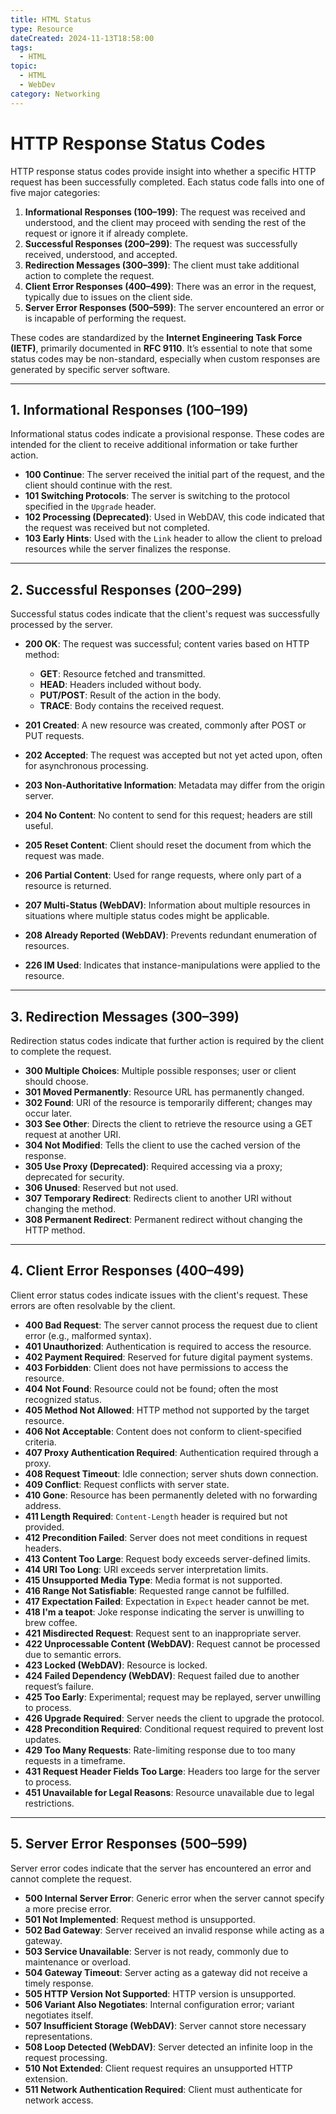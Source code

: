 ```yaml
---
title: HTML Status
type: Resource
dateCreated: 2024-11-13T18:58:00
tags:
  - HTML
topic:
  - HTML
  - WebDev
category: Networking
---
```


# HTTP Response Status Codes

HTTP response status codes provide insight into whether a specific HTTP request has been successfully completed. Each status code falls into one of five major categories:

1. **Informational Responses (100–199)**: The request was received and understood, and the client may proceed with sending the rest of the request or ignore it if already complete.
2. **Successful Responses (200–299)**: The request was successfully received, understood, and accepted.
3. **Redirection Messages (300–399)**: The client must take additional action to complete the request.
4. **Client Error Responses (400–499)**: There was an error in the request, typically due to issues on the client side.
5. **Server Error Responses (500–599)**: The server encountered an error or is incapable of performing the request.

These codes are standardized by the **Internet Engineering Task Force (IETF)**, primarily documented in **RFC 9110**. It’s essential to note that some status codes may be non-standard, especially when custom responses are generated by specific server software.

---

## 1. Informational Responses (100–199)

Informational status codes indicate a provisional response. These codes are intended for the client to receive additional information or take further action.

- **100 Continue**: The server received the initial part of the request, and the client should continue with the rest.
- **101 Switching Protocols**: The server is switching to the protocol specified in the `Upgrade` header.
- **102 Processing (Deprecated)**: Used in WebDAV, this code indicated that the request was received but not completed.
- **103 Early Hints**: Used with the `Link` header to allow the client to preload resources while the server finalizes the response.

---

## 2. Successful Responses (200–299)

Successful status codes indicate that the client's request was successfully processed by the server.

- **200 OK**: The request was successful; content varies based on HTTP method:
  - **GET**: Resource fetched and transmitted.
  - **HEAD**: Headers included without body.
  - **PUT/POST**: Result of the action in the body.
  - **TRACE**: Body contains the received request.

- **201 Created**: A new resource was created, commonly after POST or PUT requests.
- **202 Accepted**: The request was accepted but not yet acted upon, often for asynchronous processing.
- **203 Non-Authoritative Information**: Metadata may differ from the origin server.
- **204 No Content**: No content to send for this request; headers are still useful.
- **205 Reset Content**: Client should reset the document from which the request was made.
- **206 Partial Content**: Used for range requests, where only part of a resource is returned.
- **207 Multi-Status (WebDAV)**: Information about multiple resources in situations where multiple status codes might be applicable.
- **208 Already Reported (WebDAV)**: Prevents redundant enumeration of resources.
- **226 IM Used**: Indicates that instance-manipulations were applied to the resource.

---

## 3. Redirection Messages (300–399)

Redirection status codes indicate that further action is required by the client to complete the request.

- **300 Multiple Choices**: Multiple possible responses; user or client should choose.
- **301 Moved Permanently**: Resource URL has permanently changed.
- **302 Found**: URI of the resource is temporarily different; changes may occur later.
- **303 See Other**: Directs the client to retrieve the resource using a GET request at another URI.
- **304 Not Modified**: Tells the client to use the cached version of the response.
- **305 Use Proxy (Deprecated)**: Required accessing via a proxy; deprecated for security.
- **306 Unused**: Reserved but not used.
- **307 Temporary Redirect**: Redirects client to another URI without changing the method.
- **308 Permanent Redirect**: Permanent redirect without changing the HTTP method.

---

## 4. Client Error Responses (400–499)

Client error status codes indicate issues with the client's request. These errors are often resolvable by the client.

- **400 Bad Request**: The server cannot process the request due to client error (e.g., malformed syntax).
- **401 Unauthorized**: Authentication is required to access the resource.
- **402 Payment Required**: Reserved for future digital payment systems.
- **403 Forbidden**: Client does not have permissions to access the resource.
- **404 Not Found**: Resource could not be found; often the most recognized status.
- **405 Method Not Allowed**: HTTP method not supported by the target resource.
- **406 Not Acceptable**: Content does not conform to client-specified criteria.
- **407 Proxy Authentication Required**: Authentication required through a proxy.
- **408 Request Timeout**: Idle connection; server shuts down connection.
- **409 Conflict**: Request conflicts with server state.
- **410 Gone**: Resource has been permanently deleted with no forwarding address.
- **411 Length Required**: `Content-Length` header is required but not provided.
- **412 Precondition Failed**: Server does not meet conditions in request headers.
- **413 Content Too Large**: Request body exceeds server-defined limits.
- **414 URI Too Long**: URI exceeds server interpretation limits.
- **415 Unsupported Media Type**: Media format is not supported.
- **416 Range Not Satisfiable**: Requested range cannot be fulfilled.
- **417 Expectation Failed**: Expectation in `Expect` header cannot be met.
- **418 I'm a teapot**: Joke response indicating the server is unwilling to brew coffee.
- **421 Misdirected Request**: Request sent to an inappropriate server.
- **422 Unprocessable Content (WebDAV)**: Request cannot be processed due to semantic errors.
- **423 Locked (WebDAV)**: Resource is locked.
- **424 Failed Dependency (WebDAV)**: Request failed due to another request’s failure.
- **425 Too Early**: Experimental; request may be replayed, server unwilling to process.
- **426 Upgrade Required**: Server needs the client to upgrade the protocol.
- **428 Precondition Required**: Conditional request required to prevent lost updates.
- **429 Too Many Requests**: Rate-limiting response due to too many requests in a timeframe.
- **431 Request Header Fields Too Large**: Headers too large for the server to process.
- **451 Unavailable for Legal Reasons**: Resource unavailable due to legal restrictions.

---

## 5. Server Error Responses (500–599)

Server error codes indicate that the server has encountered an error and cannot complete the request.

- **500 Internal Server Error**: Generic error when the server cannot specify a more precise error.
- **501 Not Implemented**: Request method is unsupported.
- **502 Bad Gateway**: Server received an invalid response while acting as a gateway.
- **503 Service Unavailable**: Server is not ready, commonly due to maintenance or overload.
- **504 Gateway Timeout**: Server acting as a gateway did not receive a timely response.
- **505 HTTP Version Not Supported**: HTTP version is unsupported.
- **506 Variant Also Negotiates**: Internal configuration error; variant negotiates itself.
- **507 Insufficient Storage (WebDAV)**: Server cannot store necessary representations.
- **508 Loop Detected (WebDAV)**: Server detected an infinite loop in the request processing.
- **510 Not Extended**: Client request requires an unsupported HTTP extension.
- **511 Network Authentication Required**: Client must authenticate for network access.


